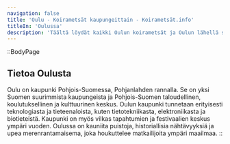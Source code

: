 ```yaml
---
navigation: false
title: 'Oulu - Koirametsät kaupungeittain - Koirametsät.info'
titleIn: 'Oulussa'
description: 'Täältä löydät kaikki Oulun koirametsät ja Oulun lähellä sijaitsevat koirametsät.'
---
```


::BodyPage
## Tietoa Oulusta
Oulu on kaupunki Pohjois-Suomessa, Pohjanlahden rannalla. Se on yksi Suomen suurimmista kaupungeista ja Pohjois-Suomen taloudellinen, koulutuksellinen ja kulttuurinen keskus. Oulun kaupunki tunnetaan erityisesti teknologiasta ja tieteenaloista, kuten tietotekniikasta, elektroniikasta ja biotieteistä. Kaupunki on myös vilkas tapahtumien ja festivaalien keskus ympäri vuoden. Oulussa on kauniita puistoja, historiallisia nähtävyyksiä ja upea merenrantamaisema, joka houkuttelee matkailijoita ympäri maailmaa.
::